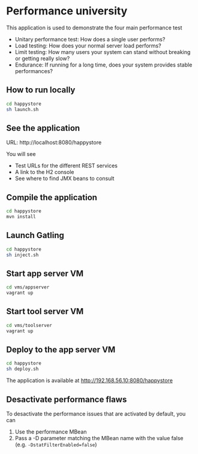 Performance university
======================

This application is used to demonstrate the four main performance test
* Unitary performance test: How does a single user performs?
* Load testing: How does your normal server load performs?
* Limit testing: How many users your system can stand without breaking or getting really slow?
* Endurance: If running for a long time, does your system provides stable performances?

How to run locally
------------------
~~~bash
cd happystore
sh launch.sh
~~~

See the application
-------------------

URL: http://localhost:8080/happystore

You will see
* Test URLs for the different REST services
* A link to the H2 console
* See where to find JMX beans to consult

Compile the application
-----------------------
~~~bash
cd happystore
mvn install
~~~

Launch Gatling
--------------
~~~bash
cd happystore
sh inject.sh
~~~

Start app server VM
-------------------
~~~bash
cd vms/appserver
vagrant up
~~~

Start tool server VM
--------------------
~~~bash
cd vms/toolserver
vagrant up
~~~

Deploy to the app server VM
---------------------------
~~~bash
cd happystore
sh deploy.sh
~~~

The application is available at http://192.168.56.10:8080/happystore

Desactivate performance flaws
-----------------------------
To desactivate the performance issues that are activated by default, you can
1. Use the performance MBean
2. Pass a -D parameter matching the MBean name with the value false (e.g. `-DstatFilterEnabled=false`)
